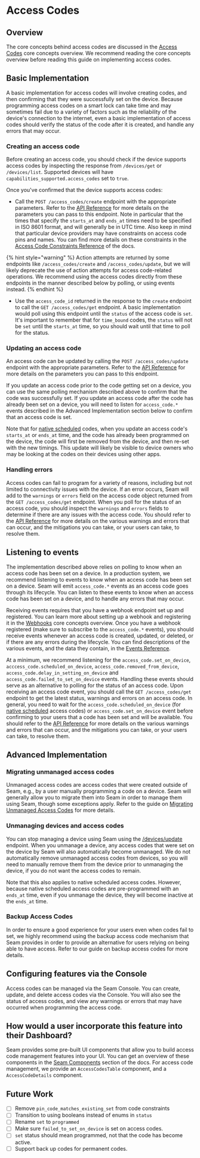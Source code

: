 # Access Codes

## Overview

The core concepts behind access codes are discussed in the [Access Codes](/core-concepts/access-codes.md) core concepts overview.
We recommend reading the core concepts overview before reading this guide on implementing access codes.

## Basic Implementation

A basic implementation for access codes will involve creating codes, and then confirming that they were successfully set on the device.
Because programming access codes on a smart lock can take time and may sometimes fail due to a variety of factors such as the reliability of the device's
connection to the internet, even a basic implementation of access codes should verify the status of the code after it is created, and
handle any errors that may occur.

### Creating an access code

Before creating an access code, you should check if the device supports access codes by inspecting the response from `/devices/get` or `/devices/list`.
Supported devices will have `capabilities_supported.access_codes` set to `true`.

Once you've confirmed that the device supports access codes:

- Call the `POST /access_codes/create` endpoint with the appropriate parameters. Refer to the [API Reference](/api-clients/access-codes/create-an-access-code.md) for more details on the parameters you can pass to this endpoint. Note in particular that the times that specify the `starts_at` and `ends_at` times need to be specified in ISO 8601 format, and will generally be in UTC time. Also keep in mind that particular device providers may have constraints on access code pins and names. You can find more details on these constraints in the [Access Code Constraints Reference](/api-clients/devices##access-code-constraints) of the docs.

{% hint style="warning" %}
Action attempts are returned by some endpoints like `/access_codes/create` and `/access_codes/update`, but we will likely deprecate the use of action attempts for access code-related operations. We recommend using the access codes directly from these endpoints in the manner described below by polling, or using events instead.
{% endhint %}

- Use the `access_code_id` returned in the response to the `create` endpoint to call the `GET /access_codes/get` endpoint. A basic implementation would poll using this endpoint until the `status` of the access code is `set`. It's important to remember that for `time_bound` codes, the `status` will not be `set` until the `starts_at` time, so you should wait until that time to poll for the status.

### Updating an access code

An access code can be updated by calling the `POST /access_codes/update` endpoint with the appropriate parameters. Refer to the [API Reference](/api-clients/access-codes/update-an-access-code.md) for more details on the parameters you can pass to this endpoint.

If you update an access code prior to the code getting set on a device, you can use the same polling mechanism described above to confirm that the code was successfully set. If you update an access code after the code has already been set on a device, you will need to listen for `access_code.*` events described in the Advanced Implementation section below to confirm that an access code is set.

Note that for [native scheduled](/core-concepts/access_codes.md#native-scheduling) codes, when you update an access code's `starts_at` or `ends_at` time, and the code has already been programmed on the device, the code will first be removed from the device, and then re-set with the new timings. This update will likely be visible to device owners who may be looking at the codes on their devices using other apps.

### Handling errors

Access codes can fail to program for a variety of reasons, including but not limited to connectivity issues with the device. If an error occurs, Seam will add to the `warnings` or `errors` field on the access code object returned from the `GET /access_codes/get` endpoint. When you poll for the status of an access code, you should inspect the `warnings` and `errors` fields to determine if there are any issues with the access code. You should refer to the [API Reference](/api-clients/access-codes/README.md) for more details on the various warnings and errors that can occur, and the mitigations you can take, or your users can take, to resolve them.

## Listening to events

The implementation described above relies on polling to know when an access code has been set on a device. In a production system, we recommend listening to events to know when an access code has been set on a device. Seam will emit `access_code.*` events as an access code goes through its lifecycle. You can listen to these events to know when an access code has been set on a device, and to handle any errors that may occur.

Receiving events requires that you have a webhook endpoint set up and registered. You can learn more about setting up a webhook and registering it in the [Webhooks](/core-concepts/webhooks.md) core concepts overview. Once you have a webhook registered (make sure to subscribe to the `access_code.*` events), you should receive events whenever an access code is created, updated, or deleted, or if there are any errors during the lifecycle. You can find descriptions of the various events, and the data they contain, in the [Events Reference](/api-clients/events/README.md).

At a minimum, we recommend listening for the `access_code.set_on_device`, `acccess_code.scheduled_on_device`, `access_code.removed_from_device`, `access_code.delay_in_setting_on_device` and `access_code.failed_to_set_on_device` events. Handling these events should serve as an alternative to polling for the status of an access code. Upon receiving an access code event, you should call the `GET /access_codes/get` endpoint to get the latest status, warnings and errors on an access code. In general, you need to wait for the `access_code.scheduled_on_device` (for [native scheduled](/core-concepts/access_codes.md#native-scheduling) access codes) or `access_code.set_on_device` event before confirming to your users that a code has been set and will be available. You should refer to the [API Reference](/api-clients/access-codes/README.md) for more details on the various warnings and errors that can occur, and the mitigations you can take, or your users can take, to resolve them.

## Advanced Implementation

### Migrating unmanaged access codes

Unmanaged access codes are access codes that were created outside of Seam, e.g., by a user manually programming a code on a device. Seam will generally allow you to migrate them into Seam in order to manage them using Seam, though some exceptions apply. Refer to the guide on [Migrating Unmanaged Access Codes](/device-guides/migrating-existing-codes.md) for more details.

### Unmanaging devices and access codes

You can stop managing a device using Seam using the [/devices/update](/api-clients/devices/update-device) endpoint. When you unmanage a device, any access codes that were set on the device by Seam will also automatically become unmanaged. We do not automatically remove unmanaged access codes from devices, so you will need to manually remove them from the device prior to unmanaging the device, if you do not want the access codes to remain.

Note that this also applies to native scheduled access codes. However, because native scheduled access codes are pre-programmed with an `ends_at` time, even if you unmanage the device, they will become inactive at the `ends_at` time.

### Backup Access Codes

In order to ensure a good experience for your users even when codes fail to set, we highly recommend using the backup access code mechanism that Seam provides in order to provide an alternative for users relying on being able to have access. Refer to our guide on backup access codes for more details.

## Configuring features via the Console

Access codes can be managed via the Seam Console. You can create, update, and delete access codes via the Console. You will also see the status of access codes, and view any warnings or errors that may have occurred when programming the access code.

## How would a user incorporate this feature into their Dashboard?

Seam provides some pre-built UI components that allow you to build access code management features into your UI. You can get an overview of these components in the [Seam Components](/seam-components/README.md) section of the docs. For access code management, we provide an `AccessCodesTable` component, and a `AccessCodeDetails` component.

## Future Work
- [ ] Remove `pin_code_matches_existing_set` from code constraints
- [ ] Transition to using booleans instead of enums in `status`
- [ ] Rename `set` to `programmed`
- [ ] Make sure `failed_to_set_on_device` is set on access codes.
- [ ] `set` status should mean programmed, not that the code has become active.
- [ ] Support back up codes for permanent codes.
